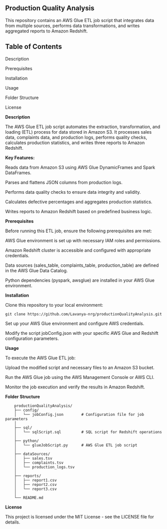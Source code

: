 ## Production Quality Analysis

This repository contains an AWS Glue ETL job script that integrates data from multiple sources, performs data transformations, and writes aggregated reports to Amazon Redshift.

## Table of Contents

Description

Prerequisites

Installation

Usage

Folder Structure

License

**Description**

The AWS Glue ETL job script automates the extraction, transformation, and loading (ETL) process for data stored in Amazon S3. It processes sales data, complaints data, and production logs, performs quality checks, calculates production statistics, and writes three reports to Amazon Redshift.

**Key Features:**

Reads data from Amazon S3 using AWS Glue DynamicFrames and Spark DataFrames.

Parses and flattens JSON columns from production logs.

Performs data quality checks to ensure data integrity and validity.

Calculates defective percentages and aggregates production statistics.

Writes reports to Amazon Redshift based on predefined business logic.

**Prerequisites**

Before running this ETL job, ensure the following prerequisites are met:

AWS Glue environment is set up with necessary IAM roles and permissions.

Amazon Redshift cluster is accessible and configured with appropriate credentials.

Data sources (sales_table, complaints_table, production_table) are defined in the AWS Glue Data Catalog.

Python dependencies (pyspark, awsglue) are installed in your AWS Glue environment.

**Installation**

Clone this repository to your local environment:


    git clone https://github.com/Lavanya-nrg/productionQualityAnalysis.git

Set up your AWS Glue environment and configure AWS credentials.

Modify the script jobConfig.json with your specific AWS Glue and Redshift configuration parameters.

**Usage**

To execute the AWS Glue ETL job:

Upload the modified script and necessary files to an Amazon S3 bucket.

Run the AWS Glue job using the AWS Management Console or AWS CLI.

Monitor the job execution and verify the results in Amazon Redshift.

**Folder Structure**

    
        productionQualityAnalysis/
        ├── config/
        │   └── jobConfig.json        # Configuration file for job parameters
        │
        ├── sql/
        │   └── sqlScript.sql         # SQL script for Redshift operations
        │
        ├── python/
        │   └── glueJobScript.py      # AWS Glue ETL job script
        │
        ├── dataSources/
        │   ├── sales.tsv    
        │   ├── complaints.tsv      
        │   └── production_logs.tsv     
        │
        ├── reports/
        │   ├── report1.csv           
        │   ├── report2.csv        
        │   └── report3.csv           
        │
        └── README.md  
        
**License**

This project is licensed under the MIT License - see the LICENSE file for details.
